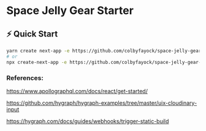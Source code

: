 # Space Jelly Gear Starter

## ⚡️ Quick Start

```bash
yarn create next-app -e https://github.com/colbyfayock/space-jelly-gear-starter
# or
npx create-next-app -e https://github.com/colbyfayock/space-jelly-gear-starter
```

### References:

https://www.apollographql.com/docs/react/get-started/

https://github.com/hygraph/hygraph-examples/tree/master/uix-cloudinary-input

https://hygraph.com/docs/guides/webhooks/trigger-static-build